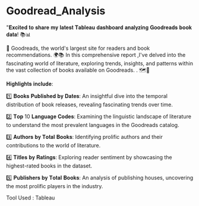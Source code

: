 # Goodread_Analysis
"𝐄𝐱𝐜𝐢𝐭𝐞𝐝 𝐭𝐨 𝐬𝐡𝐚𝐫𝐞 𝐦𝐲 𝐥𝐚𝐭𝐞𝐬𝐭 𝐓𝐚𝐛𝐥𝐞𝐚𝐮 𝐝𝐚𝐬𝐡𝐛𝐨𝐚𝐫𝐝 𝐚𝐧𝐚𝐥𝐲𝐳𝐢𝐧𝐠 𝐆𝐨𝐨𝐝𝐫𝐞𝐚𝐝𝐬 𝐛𝐨𝐨𝐤 𝐝𝐚𝐭𝐚! 📚📊

📖 Goodreads, the world's largest site for readers and book recommendations. 🌍📚 
In this comprehensive report ,I've delved into the fascinating world of literature, exploring trends, insights, and patterns within the vast collection of books available on Goodreads. . 🗺️📌

𝐇𝐢𝐠𝐡𝐥𝐢𝐠𝐡𝐭𝐬 𝐢𝐧𝐜𝐥𝐮𝐝𝐞:

1️⃣ 𝐁𝐨𝐨𝐤𝐬 𝐏𝐮𝐛𝐥𝐢𝐬𝐡𝐞𝐝 𝐛𝐲 𝐃𝐚𝐭𝐞𝐬: An insightful dive into the temporal distribution of book releases, revealing fascinating trends over time.

2️⃣ 𝐓𝐨𝐩 10 𝐋𝐚𝐧𝐠𝐮𝐚𝐠𝐞 𝐂𝐨𝐝𝐞𝐬: Examining the linguistic landscape of literature to understand the most prevalent languages in the Goodreads catalog.

3️⃣ 𝐀𝐮𝐭𝐡𝐨𝐫𝐬 𝐛𝐲 𝐓𝐨𝐭𝐚𝐥 𝐁𝐨𝐨𝐤𝐬: Identifying prolific authors and their contributions to the world of literature.

4️⃣ 𝐓𝐢𝐭𝐥𝐞𝐬 𝐛𝐲 𝐑𝐚𝐭𝐢𝐧𝐠𝐬: Exploring reader sentiment by showcasing the highest-rated books in the dataset.

5️⃣ 𝐏𝐮𝐛𝐥𝐢𝐬𝐡𝐞𝐫𝐬 𝐛𝐲 𝐓𝐨𝐭𝐚𝐥 𝐁𝐨𝐨𝐤𝐬: An analysis of publishing houses, uncovering the most prolific players in the industry.

 Tool Used : Tableau


